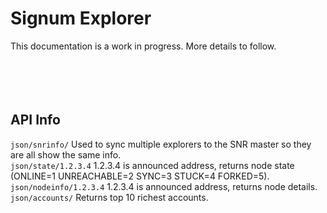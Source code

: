 # Signum Explorer

This documentation is a work in progress. More details to follow.
<br>
<br>
<br>
<br>
<br>
## API Info
```json/snrinfo/```                   Used to sync multiple explorers to the SNR master so they are all show the same info.<br>
```json/state/1.2.3.4```              1.2.3.4 is announced address, returns node state (ONLINE=1 UNREACHABLE=2 SYNC=3 STUCK=4 FORKED=5). <br>
```json/nodeinfo/1.2.3.4```           1.2.3.4 is announced address, returns node details. <br>
```json/accounts/```                  Returns top 10 richest accounts. <br>
